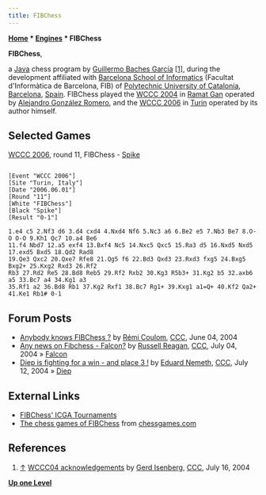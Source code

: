 ```yaml
---
title: FIBChess
---
```

**[Home](Home "Home") * [Engines](Engines "Engines") * FIBChess**

**FIBChess**,

a [Java](Java "Java") chess program by [Guillermo Baches García](Guillermo_Baches_Garc%C3%ADa "Guillermo Baches García") <a id="cite-note-1" href="#cite-ref-1">[1]</a>,
during the development affiliated with [Barcelona School of Informatics](http://www.fib.upc.edu/en.html) (Facultat d'Informàtica de Barcelona, FIB) of [Polytechnic University of Catalonia](https://en.wikipedia.org/wiki/Polytechnic_University_of_Catalonia), [Barcelona](https://en.wikipedia.org/wiki/Barcelona), [Spain](https://en.wikipedia.org/wiki/Spain).
FIBChess played the [WCCC 2004](WCCC_2004 "WCCC 2004") in [Ramat Gan](https://en.wikipedia.org/wiki/Ramat_Gan) operated by [Alejandro González Romero](Alejandro_Gonz%C3%A1lez_Romero "Alejandro González Romero"), and the [WCCC 2006](WCCC_2006 "WCCC 2006") in [Turin](https://en.wikipedia.org/wiki/Turin) operated by its author himself.

## Selected Games

[WCCC 2006](WCCC_2006 "WCCC 2006"), round 11, FIBChess - [Spike](Spike "Spike")

```

[Event "WCCC 2006"]
[Site "Turin, Italy"]
[Date "2006.06.01"]
[Round "11"]
[White "FIBChess"]
[Black "Spike"]
[Result "0-1"]

1.e4 c5 2.Nf3 d6 3.d4 cxd4 4.Nxd4 Nf6 5.Nc3 a6 6.Be2 e5 7.Nb3 Be7 8.O-O O-O 9.Kh1 Qc7 10.a4 Be6 
11.f4 Nbd7 12.a5 exf4 13.Bxf4 Nc5 14.Nxc5 Qxc5 15.Ra3 d5 16.Nxd5 Nxd5 17.exd5 Bxd5 18.Qd2 Rad8 
19.Qe3 Qxc2 20.Qxe7 Rfe8 21.Qg5 f6 22.Bd3 Qxd3 23.Rxd3 fxg5 24.Bxg5 Bxg2+ 25.Kxg2 Rxd3 26.Rf2 
Rb3 27.Rd2 Re5 28.Bd8 Reb5 29.Rf2 Rxb2 30.Kg3 R5b3+ 31.Kg2 b5 32.axb6 a5 33.Bc7 a4 34.Kg1 a3 
35.Rf1 a2 36.Bd8 Rb1 37.Kg2 Rxf1 38.Bc7 Rg1+ 39.Kxg1 a1=Q+ 40.Kf2 Qa2+ 41.Ke1 Rb1# 0-1 

```

## Forum Posts

- [Anybody knows FIBChess ?](https://www.stmintz.com/ccc/index.php?id=368976) by [Rémi Coulom](R%C3%A9mi_Coulom "Rémi Coulom"), [CCC](CCC "CCC"), June 04, 2004
- [Any news on Fibchess - Falcon?](https://www.stmintz.com/ccc/index.php?id=373953) by [Russell Reagan](Russell_Reagan "Russell Reagan"), [CCC](CCC "CCC"), July 04, 2004 » [Falcon](Falcon "Falcon")
- [Diep is fighting for a win - and place 3 !](https://www.stmintz.com/ccc/index.php?id=376115) by [Eduard Nemeth](index.php?title=Eduard_Nemeth&action=edit&redlink=1 "Eduard Nemeth (page does not exist)"), [CCC](CCC "CCC"), July 12, 2004 » [Diep](Diep "Diep")

## External Links

- [FIBChess' ICGA Tournaments](https://www.game-ai-forum.org/icga-tournaments/program.php?id=87)
- [The chess games of FIBChess](https://www.chessgames.com/perl/chessplayer?pid=86003) from [chessgames.com](http://www.chessgames.com/index.html)

## References

1. <a id="cite-ref-1" href="#cite-note-1">↑</a> [WCCC04 acknowledgements](https://www.stmintz.com/ccc/index.php?id=377326) by [Gerd Isenberg](Gerd_Isenberg "Gerd Isenberg"), [CCC](CCC "CCC"), July 16, 2004

**[Up one Level](Engines "Engines")**

